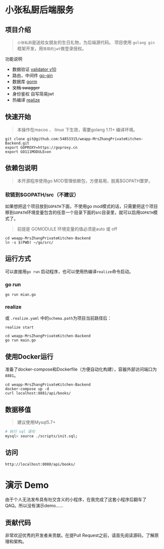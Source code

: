 # 小张私厨后端服务

## 项目介绍
> `小张私厨`是送给女朋友的生日礼物，为后端源代码。
> 项目使用 `golang gin` 框架开发，用`简易的jwt`做登录授权。

功能说明

- 数据验证 [validator v10](github.com/go-playground/validator)
- 路由，中间件 [go-gin](github.com/gin-gonic/gin)
- 数据库 [gorm](github.com/jinzhu/gorm)
- ~~文档 swagger~~
- 身份鉴权 自写简易jwt
- 热编译 [realize](https://github.com/oxequa/realize) 

## 快速开始

> 本操作在macos 、 linux 下生效，需要golang 1.11+  编译环境。

```
git clone git@github.com:54853315/weapp-MrsZhangPrivateKitchen-Backend.git
export GOPROXY=https://goproxy.cn
export GO111MODULE=on
```

## 依赖包说明

>本开源程序使用go MOD管理依赖包，方便易用，脱离$GOPATH噩梦。

### 软链到$GOPATH/src（不建议）

如果想把这个项目放到`GOPATH`下面，不使用go mod模式的话，只需要把这个项目移到`GOPATH`环境变量包含的任意一个目录下面的src目录里，就可以启用`GOPATH`模式了。

>前提是 GOMODULE 环境变量的值必须是auto 或 off

``` shell
cd weapp-MrsZhangPrivateKitchen-Backend
ln -s $(PWD) ~/go/src/
```

## 运行方式

可以直接用`go run` 启动程序，也可以使用热编译`realize`命令启动。

### go run

`go run mian.go`

### realize

或 `.realize.yaml` 中的`schema.path`为项目当前路径后：

`realize start`


```
cd weapp-MrsZhangPrivateKitchen-Backend
go run main.go 
```

## 使用Docker运行

准备了docker-compose和Dockerfile（方便自动化构建），容器外部访问端口为`8881`。

```
cd weapp-MrsZhangPrivateKitchen-Backend
docker-compose up -d
curl localhost:8881/api/books/
```


## 数据移值

>建议使用Mysql5.7+

```bash
# 执行 sql 语句
mysql> source ./scripts/init.sql;
```

## 访问

`http://localhost:8080/api/books/`


# 演示 Demo

由于个人无法发布具有社交含义的小程序，在我完成了这套小程序后翻车了QAQ。所以没有演示demo……

## 贡献代码

非常欢迎优秀的开发者来贡献。在提Pull Request之前，请首先阅读源码，了解原理和架构。
